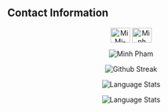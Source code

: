 ## Contact Information
<p align="center">
<a href="https://fb.com/minhmangkingdrama" target="blank"><img align="center" src="https://raw.githubusercontent.com/rahuldkjain/github-profile-readme-generator/master/src/images/icons/Social/facebook.svg" alt="MiMi-Yup" height="30" width="40" /></a>
<a href="https://linkedin.com/in/phamminh2002/" target="blank"><img align="center" src="https://raw.githubusercontent.com/rahuldkjain/github-profile-readme-generator/master/src/images/icons/Social/linked-in-alt.svg" alt="Minh Pham" height="30" width="40" /></a>

<p align="center"> <img src="https://github-readme-stats.vercel.app/api?username=minhphamhk123&hide=issues&count_private=true&show_icons=true&theme=vue-dark" alt="Minh Pham" /> </p>
<p align="center"> <img src="https://streak-stats.demolab.com?user=minhphamhk123&theme=vue-dark&date_format=j%20M%5B%20Y%5D" alt="Github Streak"/> </p>
<p align="center"> <img src="https://github-readme-stats.vercel.app/api/top-langs/?username=minhphamhk123&layout=donut&theme=vue&langs_count=5" alt="Language Stats" /> </p>
<p align="center"> <img src="https://leetcard.jacoblin.cool/BanhMiMamTom?theme=dark&font=Noto%20Naskh%20Arabic&ext=heatmap" alt="Language Stats" /> </p>
